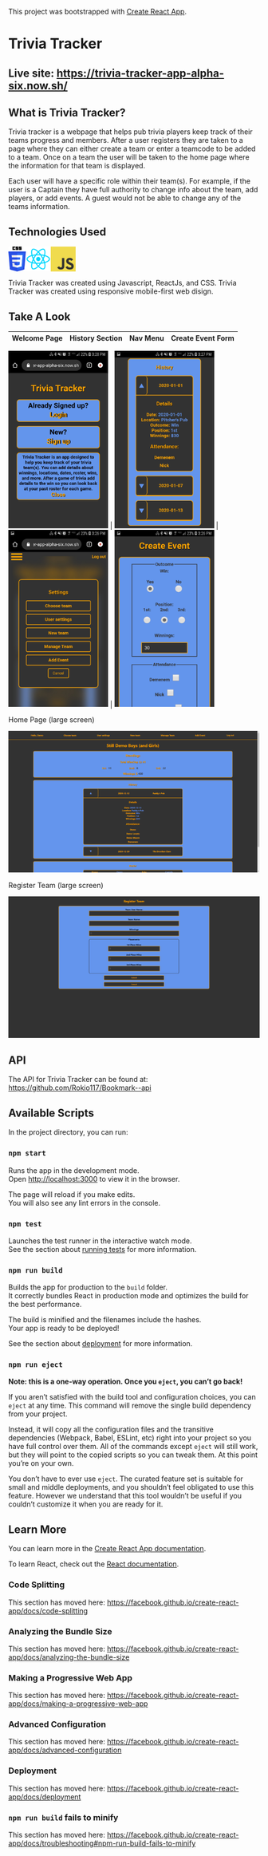This project was bootstrapped with [Create React App](https://github.com/facebook/create-react-app).

# Trivia Tracker

## Live site: https://trivia-tracker-app-alpha-six.now.sh/

## What is Trivia Tracker?

Trivia tracker is a webpage that helps pub trivia players keep track of their teams progress and members. After a user registers they are taken to a page where they can either create a team or enter a teamcode to be added to a team. Once on a team the user will be taken to the home page where the information for that team is displayed. 

Each user will have a specific role within their team(s). For example, if the user is a Captain they have full authority to change info about the team, add players, or add events. A guest would not be able to change any of the teams information.

## Technologies Used
 <img src="readmeimages/CSS3_logo_and_wordmark.svg.png" height="50" alt="CSS logo" align="left">
 <img src="readmeimages/React-logo.png" height="50" alt="react logo" align="left"> 
 <img src="readmeimages/js.jpg" height="50 alt="javascript logo" align="center"> 
 


Trivia Tracker was created using Javascript, ReactJs, and CSS.
Trivia Tracker was created using responsive mobile-first web disign. 

## Take A Look
Welcome Page | History Section | Nav Menu | Create Event Form 
------------ | ------------ | ------------ | ------------

<img src="readmeimages/phoneWelcomePage.jpg" alt="welcome page as seen on a phone" width="200px"> | <img src="readmeimages/phoneHistory.jpg" alt="team history as seen on a phone" width ="200px"> | <img src="readmeimages/phoneNavMenu.jpg" alt="nav menu seen on a phone" width="200px"> | <img src="readmeimages/phoneCreateEvent.jpg" alt="create event screen on a phone" width="200px">

Home Page (large screen)

<img src="readmeimages/mainPageLarge.png" alt="Home page as seen on a large screen" >

Register Team (large screen)

<img src="readmeimages/registerTeamLarge.png" alt="Register team form on a large screen">


                                                                                              

## API
The API for Trivia Tracker can be found at: https://github.com/Rokio117/Bookmark--api


## Available Scripts

In the project directory, you can run:

### `npm start`

Runs the app in the development mode.<br />
Open [http://localhost:3000](http://localhost:3000) to view it in the browser.

The page will reload if you make edits.<br />
You will also see any lint errors in the console.

### `npm test`

Launches the test runner in the interactive watch mode.<br />
See the section about [running tests](https://facebook.github.io/create-react-app/docs/running-tests) for more information.

### `npm run build`

Builds the app for production to the `build` folder.<br />
It correctly bundles React in production mode and optimizes the build for the best performance.

The build is minified and the filenames include the hashes.<br />
Your app is ready to be deployed!

See the section about [deployment](https://facebook.github.io/create-react-app/docs/deployment) for more information.

### `npm run eject`

**Note: this is a one-way operation. Once you `eject`, you can’t go back!**

If you aren’t satisfied with the build tool and configuration choices, you can `eject` at any time. This command will remove the single build dependency from your project.

Instead, it will copy all the configuration files and the transitive dependencies (Webpack, Babel, ESLint, etc) right into your project so you have full control over them. All of the commands except `eject` will still work, but they will point to the copied scripts so you can tweak them. At this point you’re on your own.

You don’t have to ever use `eject`. The curated feature set is suitable for small and middle deployments, and you shouldn’t feel obligated to use this feature. However we understand that this tool wouldn’t be useful if you couldn’t customize it when you are ready for it.

## Learn More

You can learn more in the [Create React App documentation](https://facebook.github.io/create-react-app/docs/getting-started).

To learn React, check out the [React documentation](https://reactjs.org/).

### Code Splitting

This section has moved here: https://facebook.github.io/create-react-app/docs/code-splitting

### Analyzing the Bundle Size

This section has moved here: https://facebook.github.io/create-react-app/docs/analyzing-the-bundle-size

### Making a Progressive Web App

This section has moved here: https://facebook.github.io/create-react-app/docs/making-a-progressive-web-app

### Advanced Configuration

This section has moved here: https://facebook.github.io/create-react-app/docs/advanced-configuration

### Deployment

This section has moved here: https://facebook.github.io/create-react-app/docs/deployment

### `npm run build` fails to minify

This section has moved here: https://facebook.github.io/create-react-app/docs/troubleshooting#npm-run-build-fails-to-minify

